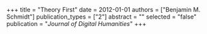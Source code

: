 +++
title = "Theory First"
date = 2012-01-01
authors = ["Benjamin M. Schmidt"]
publication_types = ["2"]
abstract = ""
selected = "false"
publication = "*Journal of Digital Humanities*"
+++
